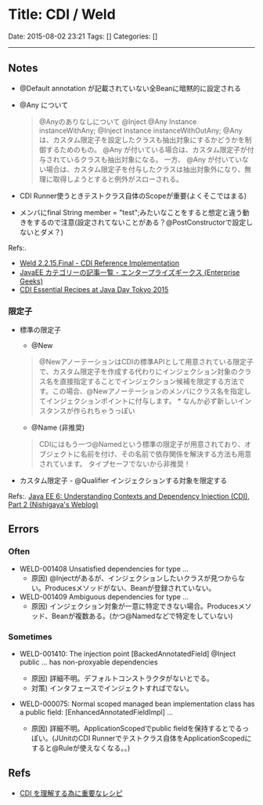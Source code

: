 # Title: CDI / Weld

Date: 2015-08-02 23:21
Tags: []
Categories: []

---

## Notes

- @Default
    annotation が記載されていない全Beanに暗黙的に設定される

- @Any について
    > @Anyのありなしについて
    >     @Inject @Any Instance<MyInterface> instanceWithAny;
    >     @Inject      Instance<MyInterface> instanceWithOutAny;
    > @Any は、カスタム限定子を設定したクラスも抽出対象にするかどうかを制御するためのもの。
    > @Any が付いている場合は、カスタム限定子が付与されているクラスも抽出対象になる。
    > 一方、 @Any が付いていない場合は、カスタム限定子を付与したクラスは抽出対象外になり、無理に取得しようとすると例外がスローされる。
- CDI Runner使うときテストクラス自体のScopeが重要(よくそこではまる)

- メンバにfinal String member = "test";みたいなことをすると想定と違う動きをするので注意(設定されてないことがある？@PostConstructorで設定しないとダメ？)

Refs:.

- [Weld 2.2.15.Final - CDI Reference Implementation](http://docs.jboss.org/weld/reference/latest-2.2/en-US/html/)
- [JavaEE カテゴリーの記事一覧 - エンタープライズギークス (Enterprise Geeks)](http://enterprisegeeks.hatenablog.com/archive/category/JavaEE)
- [CDI Essential Recipes at Java Day Tokyo 2015](http://www.slideshare.net/OracleMiddleJP/cdi-essential-receipe-at-java-day-tokyo-2015/82)

### 限定子

- 標準の限定子
    - @New
    > @NewアノーテーションはCDIの標準APIとして用意されている限定子で、カスタム限定子を作成する代わりにインジェクション対象のクラス名を直接指定することでインジェクション候補を限定する方法です。この場合、@Newアノーテーションのメンバにクラス名を指定してインジェクションポイントに付与します。
    \* なんか必ず新しいインスタンスが作られちゃうっぽい
    - @Name (非推奨)
    > CDIにはもう一つ@Namedという標準の限定子が用意されており、オブジェクトに名前を付け、その名前で依存関係を解決する方法も用意されています。
    タイプセーフでないから非推奨！

- カスタム限定子 - @Qualifier
    インジェクションする対象を限定する

Refs:. [Java EE 6: Understanding Contexts and Dependency Injection (CDI), Part 2 (Nishigaya's Weblog)](https://blogs.oracle.com/nishigaya/entry/javaee6_understanding_cdi_part_2)

## Errors

### Often

- WELD-001408 Unsatisfied dependencies for type ...
    - 原因) @Injectがあるが、インジェクションしたいクラスが見つからない。Producesメソッドがない、Beanが登録されていない。
- WELD-001409 Ambiguous dependencies for type ...
    - 原因) インジェクション対象が一意に特定できない場合。Producesメソッド、Beanが複数ある。(かつ@Namedなどで特定をしていない)

### Sometimes

- WELD-001410: The injection point [BackedAnnotatedField] @Inject public ... has non-proxyable dependencies
    - 原因) 詳細不明。デフォルトコンストラクタがないとでる。
    - 対策) インタフェースでインジェクトすればでない。

- WELD-000075: Normal scoped managed bean implementation class has a public field:  [EnhancedAnnotatedFieldImpl] ...
    - 原因) 詳細不明。ApplicationScopedでpublic fieldを保持するとでるっぽい。(JUnitのCDI Runnerでテストクラス自体をApplicationScopedにすると@Ruleが使えなくなる。。)

## Refs

- [CDI を理解する為に重要なレシピ](http://yoshio3.com/2015/04/15/cdi-essential-recipes/)

